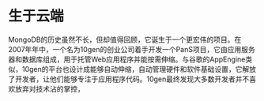 # 生于云端

MongoDB的历史虽然不长，但却值得回顾，它诞生于一个更宏伟的项目。在2007年年中，一个名为10gen的创业公司着手开发一个PanS项目，它由应用服务器和数据库组成，用于托管Web应用程序并能按需伸缩。与谷歌的AppEngine类似，10gen的平台也设计成能够自动伸缩，自动管理硬件和软件基础设置，它解放了开发者，让他们能够专注于应用程序代码。10gen最终发现大多数开发者并不喜欢放弃对技术沾的掌控，


